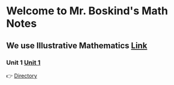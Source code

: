 # Welcome to Mr. Boskind's Math Notes
## We use Illustrative Mathematics [Link](https://im.kendallhunt.com/MS/students/3/index.html)

### Unit 1 [Unit 1](Unit%201.md)



👉  [Directory](moc/directory.md)